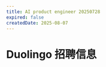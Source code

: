 ```yaml
---
title: AI product engineer 20250728
expired: false
createdDate: 2025-08-07
---
```


# Duolingo 招聘信息

<JobPostingTable job-posting-json-path="duolingo/data/ai-product-engineer-20250728"/>